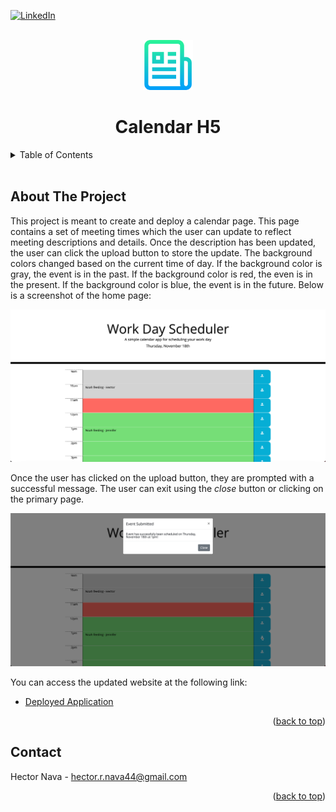 <div id="top"></div>

[![LinkedIn][linkedin-shield]][linkedin-url]

<!-- Project Logo -->
<br/>
<div align="center">
    <img src="./assets/images/readmelogo.png" alt="Logo" width="80" height="80">
    <h1 align="center">Calendar H5</h1>
</div>

<!-- Table of Contents -->
<details>
    <summary>Table of Contents</summary>
    <ol>
        <li><a href="#about-the-project">About The Project</a></li>
        <li><a href="#contact">Contact</a></li>
    </ol>
</details>
<br/>

## About The Project

This project is meant to create and deploy a calendar page. This page contains a set of meeting times which the user can update to reflect meeting descriptions and details. Once the description has been updated, the user can click the upload button to store the update. The background colors changed based on the current time of day. If the background color is gray, the event is in the past. If the background color is red, the even is in the present. If the background color is blue, the event is in the future. Below is a screenshot of the home page:

![Primary Screenshot][primary-screenshot]

Once the user has clicked on the upload button, they are prompted with a successful message. The user can exit using the _close_ button or clicking on the primary page.

![Modal Screenshot][modal-screenshot]

You can access the updated website at the following link:
* [Deployed Application](https://hnava47.github.io/CalendarH5/)

<p align="right">(<a href="#top">back to top</a>)</p>

## Contact
Hector Nava - hector.r.nava44@gmail.com

<p align="right">(<a href="#top">back to top</a>)</p>

<!-- MARKDOWN LINKS & IMAGES -->
[modal-screenshot]: ./assets/images/modal-screenshot.png
[primary-screenshot]: ./assets/images/primary-screenshot.png
[linkedin-shield]: https://img.shields.io/badge/-LinkedIn-black.svg?style=for-the-badge&logo=linkedin&colorB=555
[linkedin-url]: https://linkedin.com/in/hector-nava-mba
